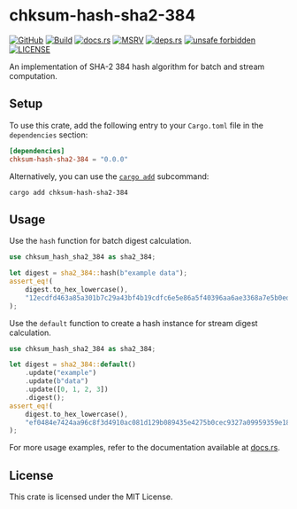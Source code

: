 # chksum-hash-sha2-384

[![GitHub](https://img.shields.io/badge/github-chksum--rs%2Fhash--sha2--384-24292e?style=flat-square&logo=github "GitHub")](https://github.com/chksum-rs/hash-sha2-384)
[![Build](https://img.shields.io/github/actions/workflow/status/chksum-rs/hash-sha2-384/rust.yml?branch=master&style=flat-square&logo=github "Build")](https://github.com/chksum-rs/hash-sha2-384/actions/workflows/rust.yml)
[![docs.rs](https://img.shields.io/docsrs/chksum-hash-sha2-384?style=flat-square&logo=docsdotrs "docs.rs")](https://docs.rs/chksum-hash-sha2-384/)
[![MSRV](https://img.shields.io/badge/MSRV-1.63.0-informational?style=flat-square "MSRV")](https://github.com/chksum-rs/hash-sha2-384/blob/master/Cargo.toml)
[![deps.rs](https://deps.rs/crate/chksum-hash-sha2-384/0.0.0/status.svg?style=flat-square "deps.rs")](https://deps.rs/crate/chksum-hash-sha2-384/0.0.0)
[![unsafe forbidden](https://img.shields.io/badge/unsafe-forbidden-success.svg?style=flat-square "unsafe forbidden")](https://github.com/rust-secure-code/safety-dance)
[![LICENSE](https://img.shields.io/github/license/chksum-rs/hash-sha2-384?style=flat-square "LICENSE")](https://github.com/chksum-rs/hash-sha2-384/blob/master/LICENSE)

An implementation of SHA-2 384 hash algorithm for batch and stream computation.

## Setup

To use this crate, add the following entry to your `Cargo.toml` file in the `dependencies` section:

```toml
[dependencies]
chksum-hash-sha2-384 = "0.0.0"
```

Alternatively, you can use the [`cargo add`](https://doc.rust-lang.org/cargo/commands/cargo-add.html) subcommand:

```shell
cargo add chksum-hash-sha2-384
```

## Usage

Use the `hash` function for batch digest calculation.

```rust
use chksum_hash_sha2_384 as sha2_384;

let digest = sha2_384::hash(b"example data");
assert_eq!(
    digest.to_hex_lowercase(),
    "12ecdfd463a85a301b7c29a43bf4b19cdfc6e5e86a5f40396aa6ae3368a7e5b0ed31f3bef2eb3071577ba610b4ed1cb8"
);
```

Use the `default` function to create a hash instance for stream digest calculation.

```rust
use chksum_hash_sha2_384 as sha2_384;

let digest = sha2_384::default()
    .update("example")
    .update(b"data")
    .update([0, 1, 2, 3])
    .digest();
assert_eq!(
    digest.to_hex_lowercase(),
    "ef0484e7424aa96c8f3d4910ac081d129b089435e4275b0cec9327a09959359e18c3ca55355fbc32968d20c85c379d86"
);
```

For more usage examples, refer to the documentation available at [docs.rs](https://docs.rs/chksum-hash-sha2-384/).

## License

This crate is licensed under the MIT License.
